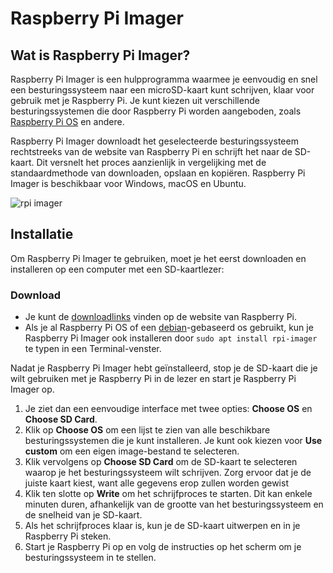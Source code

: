 # Raspberry Pi Imager

## Wat is Raspberry Pi Imager?

Raspberry Pi Imager is een hulpprogramma waarmee je eenvoudig en snel een besturingssysteem naar een microSD-kaart kunt schrijven, klaar voor gebruik met je Raspberry Pi. Je kunt kiezen uit verschillende besturingssystemen die door Raspberry Pi worden aangeboden, zoals [Raspberry Pi OS](../linux/distros/rpi_os.md) en andere.

Raspberry Pi Imager downloadt het geselecteerde besturingssysteem rechtstreeks van de website van Raspberry Pi en schrijft het naar de SD-kaart. Dit versnelt het proces aanzienlijk in vergelijking met de standaardmethode van downloaden, opslaan en kopiëren. Raspberry Pi Imager is beschikbaar voor Windows, macOS en Ubuntu.

![rpi imager](https://assets.raspberrypi.com/static/md-bfd602be71b2c1099b91877aed3b41f0.png)


## Installatie

Om Raspberry Pi Imager te gebruiken, moet je het eerst downloaden en installeren op een computer met een SD-kaartlezer:

### Download

- Je kunt de [downloadlinks](https://www.raspberrypi.com/software/) vinden op de website van Raspberry Pi.
- Als je al Raspberry Pi OS of een [debian](../linux/distros/debian.md)-gebaseerd os gebruikt, kun je Raspberry Pi Imager ook installeren door `sudo apt install rpi-imager` te typen in een Terminal-venster.

Nadat je Raspberry Pi Imager hebt geïnstalleerd, stop je de SD-kaart die je wilt gebruiken met je Raspberry Pi in de lezer en start je Raspberry Pi Imager op.

1. Je ziet dan een eenvoudige interface met twee opties: **Choose OS** en **Choose SD Card**.
2. Klik op **Choose OS** om een lijst te zien van alle beschikbare besturingssystemen die je kunt installeren. Je kunt ook kiezen voor **Use custom** om een eigen image-bestand te selecteren.
3. Klik vervolgens op **Choose SD Card** om de SD-kaart te selecteren waarop je het besturingssysteem wilt schrijven. Zorg ervoor dat je de juiste kaart kiest, want alle gegevens erop zullen worden gewist
4. Klik ten slotte op **Write** om het schrijfproces te starten. Dit kan enkele minuten duren, afhankelijk van de grootte van het besturingssysteem en de snelheid van je SD-kaart.
5. Als het schrijfproces klaar is, kun je de SD-kaart uitwerpen en in je Raspberry Pi steken.
6. Start je Raspberry Pi op en volg de instructies op het scherm om je besturingssysteem in te stellen.
